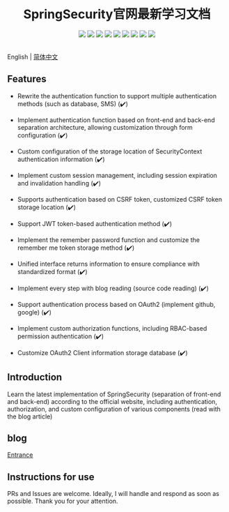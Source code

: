 <div align=center>
<h1>
  SpringSecurity官网最新学习文档
  </h1>
</div>


<div align=center>
<img src="https://img.shields.io/badge/jdk-17-blue"/>
<img src="https://img.shields.io/badge/spring_boot-3.3-lightBlue"/>
<img src="https://img.shields.io/badge/spring_security-6.0-red"/>
<img src="https://img.shields.io/badge/mybatis-3.0.2-purple"/>
<img src="https://img.shields.io/badge/jwt-0.12.3-brightgreen"/>
<img src="https://img.shields.io/badge/mysql-8.0-green"/>
<img src="https://img.shields.io/badge/redis-3.0.3-orange"/>
<img src="https://img.shields.io/badge/OAuth-2-green"/>
<img src="https://img.shields.io/badge/RBAC-brightgreen"/>
</div>


<br>English | [简体中文](https://github.com/Breeze1203/springsecurity6.0/tree/main)</br>

## Features

- Rewrite the authentication function to support multiple authentication methods (such as database, SMS) (✔️)
* Implement authentication function based on front-end and back-end separation architecture, allowing customization through form configuration (✔️)
* Custom configuration of the storage location of SecurityContext authentication information (✔️)
* Implement custom session management, including session expiration and invalidation handling (✔️)
* Supports authentication based on CSRF token, customized CSRF token storage location (✔️)
* Support JWT token-based authentication method (✔️)
* Implement the remember password function and customize the remember me token storage method (✔️)
* Unified interface returns information to ensure compliance with standardized format (✔️)
* Implement every step with blog reading (source code reading) (✔️)

* Support authentication process based on OAuth2 (implement github, google) (✔️)
* Implement custom authorization functions, including RBAC-based permission authentication (✔️)
* Customize OAuth2 Client information storage database (✔️)
## Introduction

Learn the latest implementation of SpringSecurity (separation of front-end and back-end) according to the official website, including authentication, authorization, and custom configuration of various components (read with the blog article)

## blog

[Entrance](http://www.techkid.top/)

## Instructions for use

PRs and Issues are welcome. Ideally, I will handle and respond as soon as possible. Thank you for your attention.
